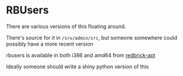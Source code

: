 # RBUsers

There are various versions of this floating around.

There's source for it in `/srv/admin/src`, but someone somewhere could possibly
have a more recent version

rbusers is available in both i386 and amd64 from [redbrick-apt](../redbrick-apt)

Ideally someone should write a shiny python version of this
